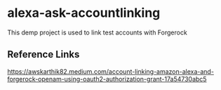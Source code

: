 # alexa-ask-accountlinking
This demp project is used to link test accounts with Forgerock



## Reference Links
https://awskarthik82.medium.com/account-linking-amazon-alexa-and-forgerock-openam-using-oauth2-authorization-grant-17a54730abc5
